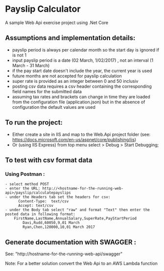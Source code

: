 # Payslip Calculator
A sample Web Api exercise project using .Net Core

## Assumptions and implementation details:

- payslip period is always per calendar month so the start day is ignored if is not 1
- input payslip period is a date (02 March, 1/02/2017) , not an interval (1 March - 31 March)
- if the pay start date doesn't include the year, the current year is used
- future months are not accepted for payslip calculation
- super rate is provided as an integer between 0 and 50 inclusiv
- posting csv data requires a csv header containing the corresponding field names for the submitted data
- assuming tax rates and brackets can change in time they are loaded from the configuration file (application.json) but in the absence of configuration the default values are used

## To run the project:
- Either create a site in IIS and map to the Web.Api project folder (see: https://docs.microsoft.com/en-us/aspnet/core/publishing/iis) 
- Or  (using  IIS Express) from top menu select  > Debug > Start Debugging;

## To test with csv format data
### Using Postman :
	- select method POST
	- enter the URL: http://<hostname-for-the-running-web-api>/payslip/calculatepayslips
	- under the Headers tab set the headers for csv: 
	      Content-Type:  text/csv
	      Accept: text/csv  
	- under the Body tab select "raw" and format "Text" then enter the posted data in following format:
	    FirstName,LastName,AnnualSalary,SuperRate,PayStartPeriod
            Davi,Rudd,60050,9,01 March
            Ryan,Chen,120000,10,01 March 2017
			
## Generate documentation with SWAGGER :
See:  "http://hostname-for-the-running-web-api/swagger"
 
Note: For a better solution convert the Web Api to an AWS Lambda function 
	


